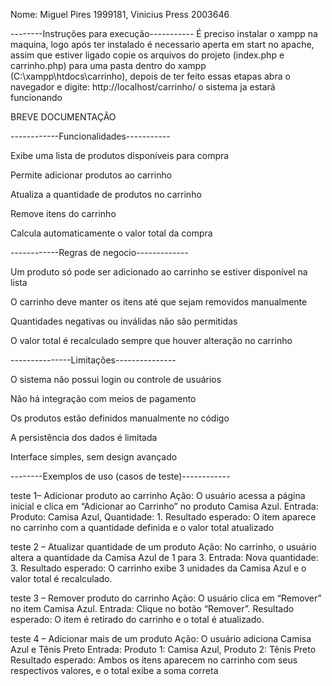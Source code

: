 Nome: Miguel Pires 1999181, Vinicius Press 2003646

--------Instruções para execução-----------
É preciso instalar o xampp na maquina, logo após ter instalado é necessario aperta em start no apache, assim que estiver ligado
copie os arquivos do projeto (index.php e carrinho.php) para uma pasta dentro do xampp (C:\xampp\htdocs\carrinho\), depois de ter
feito essas etapas abra o navegador e digite: http://localhost/carrinho/
o sistema ja estará funcionando


BREVE DOCUMENTAÇÃO

------------Funcionalidades-----------

Exibe uma lista de produtos disponíveis para compra

Permite adicionar produtos ao carrinho

Atualiza a quantidade de produtos no carrinho

Remove itens do carrinho

Calcula automaticamente o valor total da compra

------------Regras de negocio-------------

Um produto só pode ser adicionado ao carrinho se estiver disponível na lista

O carrinho deve manter os itens até que sejam removidos manualmente

Quantidades negativas ou inválidas não são permitidas

O valor total é recalculado sempre que houver alteração no carrinho

---------------Limitações---------------

O sistema não possui login ou controle de usuários

Não há integração com meios de pagamento 

Os produtos estão definidos manualmente no código 

A persistência dos dados é limitada 

Interface simples, sem design avançado


--------Exemplos de uso (casos de teste)------------

teste 1– Adicionar produto ao carrinho
Ação: O usuário acessa a página inicial e clica em “Adicionar ao Carrinho” no produto Camisa Azul.
Entrada: Produto: Camisa Azul, Quantidade: 1.
Resultado esperado: O item aparece no carrinho com a quantidade definida e o valor total atualizado

teste 2 – Atualizar quantidade de um produto
Ação: No carrinho, o usuário altera a quantidade da Camisa Azul de 1 para 3.
Entrada: Nova quantidade: 3.
Resultado esperado: O carrinho exibe 3 unidades da Camisa Azul e o valor total é recalculado.

teste 3 – Remover produto do carrinho
Ação: O usuário clica em “Remover” no item Camisa Azul.
Entrada: Clique no botão “Remover”.
Resultado esperado: O item é retirado do carrinho e o total é atualizado.

teste 4 – Adicionar mais de um produto
Ação: O usuário adiciona Camisa Azul e Tênis Preto
Entrada: Produto 1: Camisa Azul, Produto 2: Tênis Preto
Resultado esperado: Ambos os itens aparecem no carrinho com seus respectivos valores, e o total exibe a soma correta
